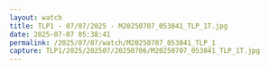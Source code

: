 ```yaml
---
layout: watch
title: TLP1 - 07/07/2025 - M20250707_053841_TLP_1T.jpg
date: 2025-07-07 05:38:41
permalink: /2025/07/07/watch/M20250707_053841_TLP_1
capture: TLP1/2025/202507/20250706/M20250707_053841_TLP_1T.jpg
---
```

